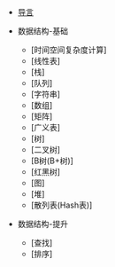 - [导言](/algorithm/data*structures/back/README.md)

* 数据结构-基础
    * [时间空间复杂度计算]
    * [线性表]
    * [栈]
    * [队列]
    * [字符串]
    * [数组]
    * [矩阵]
    * [广义表]
    * [树]
    * [二叉树]
    * [B树(B+树)]
    * [红黑树]
    * [图]
    * [堆]
    * [散列表(Hash表)]
    
* 数据结构-提升
    * [查找]
    * [排序]